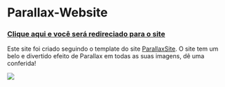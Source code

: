 # Parallax-Website

 <h3><a href="https://allan-carlos.github.io/Parallax-Website/">Clique aqui e você será redireciado para o site<a></h3>

 Este site foi criado seguindo o template do site <a href="https://jolly-kalam-23776e.netlify.app/parallaxsite/">ParallaxSite<a>. O site tem um belo e divertido efeito de Parallax em todas as suas imagens, dê uma conferida!
 
 <img src="https://imgur.com/uAX6d05.png">
